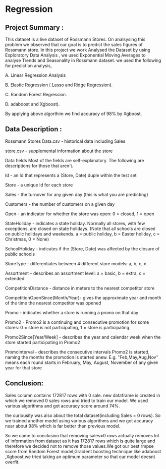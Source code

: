 # Regression

## Project Summary :
This dataset is a live dataset of Rossmann Stores. On analsysing this problem we observed that our goal is to predict the sales figures of Rossmann store. In this project we work Analysed the Dataset by using Exploratory Data Analysis , we used Exponential Moving Averages to analyse Trends and Seasonality in Rossmann dataset. we used the following for prediction analysis,

A. Linear Regression Analysis

B. Elastic Regression ( Lasso and Ridge Regression).

C. Random Forest Regression.

D. adaboost and Xgboost).

By applying above algorthim we find accuracy of 98% by Xgboost.

## Data Description :
Rossmann Stores Data.csv - historical data including Sales

store.csv - supplemental information about the store

Data fields Most of the fields are self-explanatory. The following are descriptions for those that aren't.

Id - an Id that represents a (Store, Date) duple within the test set

Store - a unique Id for each store

Sales - the turnover for any given day (this is what you are predicting)

Customers - the number of customers on a given day

Open - an indicator for whether the store was open: 0 = closed, 1 = open

StateHoliday - indicates a state holiday. Normally all stores, with few exceptions, are closed on state holidays. (Note that all schools are closed on public holidays and weekends. a = public holiday, b = Easter holiday, c = Christmas, 0 = None)

SchoolHoliday - indicates if the (Store, Date) was affected by the closure of public schools

StoreType - differentiates between 4 different store models: a, b, c, d

Assortment - describes an assortment level: a = basic, b = extra, c = extended

CompetitionDistance - distance in meters to the nearest competitor store

CompetitionOpenSince(Month/Year)- gives the approximate year and month of the time the nearest competitor was opened

Promo - indicates whether a store is running a promo on that day

Promo2 - Promo2 is a continuing and consecutive promotion for some stores: 0 = store is not participating, 1 = store is participating

Promo2Since[Year/Week] - describes the year and calendar week when the store started participating in Promo2

PromoInterval - describes the consecutive intervals Promo2 is started, naming the months the promotion is started anew. E.g. "Feb,May,Aug,Nov" means each round starts in February, May, August, November of any given year for that store

## Conclusion:
Sales column contains 172817 rows with 0 sale. new dataframe is created in which we removed 0 sales rows and tried to train our model. We used various algorithms and got accuracy score around 74%.

the curiousity was also about the total dataset(including Sales = 0 rows). So we trained another model using various algorithms and we got accuracy near about 98% which is far better than previous model.

So we came to conclusion that removing sales=0 rows actually removes lot of information from dataset as it has 172817 rows which is quite large and therefore we decided not to remove those values.We got our best rmpse score from Random Forest model,Graident boosting technique like adaboost ,Xgboost,we tried taking an optimum parameter so that our model doesnt overfit.
